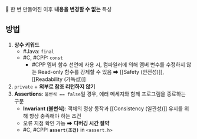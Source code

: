 📌 한 번 만들어진 이후 **내용을 변경할 수 없는** 특성

## 방법
1. **상수 키워드**
	- #Java: `final`
	- #C, #CPP: `const`
		- #CPP 멤버 함수 선언에 사용 시, 컴파일러에 의해 멤버 변수를 수정하지 않는 Read-only 함수를 강제할 수 있음 ➡ [[Safety (안전성)]], [[Readability (가독성)]]
2. `private` + **외부로 참조 리턴하지 않기** 
3. **Assertions**: `불변식 == false`일 경우, 에러 메세지와 함께 프로그램을 종료하는 구문
	- **Invariant (불변식)**: 객체의 정상 동작과 [[Consistency (일관성)]] 유지를 위해 항상 충족해야 하는 조건
	- 오류 지점 확인 가능 ➡ **디버깅 시간 절약**
	- #C, #CPP: **`assert(조건)`** in `<assert.h>`
